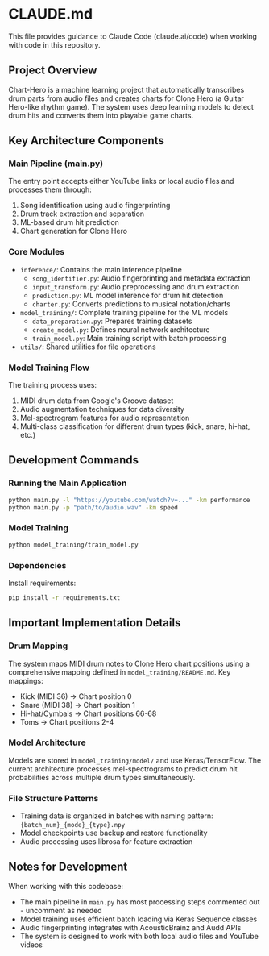 # CLAUDE.md

This file provides guidance to Claude Code (claude.ai/code) when working with code in this repository.

## Project Overview

Chart-Hero is a machine learning project that automatically transcribes drum parts from audio files and creates charts for Clone Hero (a Guitar Hero-like rhythm game). The system uses deep learning models to detect drum hits and converts them into playable game charts.

## Key Architecture Components

### Main Pipeline (main.py)
The entry point accepts either YouTube links or local audio files and processes them through:
1. Song identification using audio fingerprinting
2. Drum track extraction and separation 
3. ML-based drum hit prediction
4. Chart generation for Clone Hero

### Core Modules
- `inference/`: Contains the main inference pipeline
  - `song_identifier.py`: Audio fingerprinting and metadata extraction
  - `input_transform.py`: Audio preprocessing and drum extraction
  - `prediction.py`: ML model inference for drum hit detection
  - `charter.py`: Converts predictions to musical notation/charts
- `model_training/`: Complete training pipeline for the ML models
  - `data_preparation.py`: Prepares training datasets
  - `create_model.py`: Defines neural network architecture
  - `train_model.py`: Main training script with batch processing
- `utils/`: Shared utilities for file operations

### Model Training Flow
The training process uses:
1. MIDI drum data from Google's Groove dataset
2. Audio augmentation techniques for data diversity
3. Mel-spectrogram features for audio representation
4. Multi-class classification for different drum types (kick, snare, hi-hat, etc.)

## Development Commands

### Running the Main Application
```bash
python main.py -l "https://youtube.com/watch?v=..." -km performance
python main.py -p "path/to/audio.wav" -km speed
```

### Model Training
```bash
python model_training/train_model.py
```

### Dependencies
Install requirements:
```bash
pip install -r requirements.txt
```

## Important Implementation Details

### Drum Mapping
The system maps MIDI drum notes to Clone Hero chart positions using a comprehensive mapping defined in `model_training/README.md`. Key mappings:
- Kick (MIDI 36) → Chart position 0
- Snare (MIDI 38) → Chart position 1
- Hi-hat/Cymbals → Chart positions 66-68
- Toms → Chart positions 2-4

### Model Architecture
Models are stored in `model_training/model/` and use Keras/TensorFlow. The current architecture processes mel-spectrograms to predict drum hit probabilities across multiple drum types simultaneously.

### File Structure Patterns
- Training data is organized in batches with naming pattern: `{batch_num}_{mode}_{type}.npy`
- Model checkpoints use backup and restore functionality
- Audio processing uses librosa for feature extraction

## Notes for Development

When working with this codebase:
- The main pipeline in `main.py` has most processing steps commented out - uncomment as needed
- Model training uses efficient batch loading via Keras Sequence classes
- Audio fingerprinting integrates with AcousticBrainz and Audd APIs
- The system is designed to work with both local audio files and YouTube videos